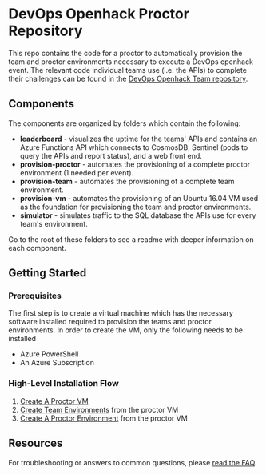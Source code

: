 # DevOps Openhack Proctor Repository

This repo contains the code for a proctor to automatically provision the team and proctor environments necessary to execute a DevOps openhack event.  The relevant code individual teams use (i.e. the APIs) to complete their challenges can be found in the [DevOps Openhack Team repository](https://github.com/Azure-Samples/openhack-devops-team/).

## Components

The components are organized by folders which contain the following:

* **leaderboard** - visualizes the uptime for the teams' APIs and contains an Azure Functions API which connects to CosmosDB, Sentinel (pods to query the APIs and report status), and a web front end.
* **provision-proctor** - automates the provisioning of a complete proctor environment (1 needed per event).
* **provision-team** - automates the provisioning of a complete team environment.
* **provision-vm** - automates the provisioning of an Ubuntu 16.04 VM used as the foundation for provisioning the team and proctor environments.
* **simulator** - simulates traffic to the SQL database the APIs use for every team's environment.

Go to the root of these folders to see a readme with deeper information on each component.

## Getting Started

### Prerequisites

The first step is to create a virtual machine which has the necessary software installed required to provision the teams and proctor environments.  In order to create the VM, only the following needs to be installed

* Azure PowerShell
* An Azure Subscription

### High-Level Installation Flow

1. [Create A Proctor VM](./provision-vm)
2. [Create Team Environments](./provision-team) from the proctor VM
3. [Create A Proctor Environment](./provision-proctor) from the proctor VM

## Resources

For troubleshooting or answers to common questions, please [read the FAQ](FAQ.md).
